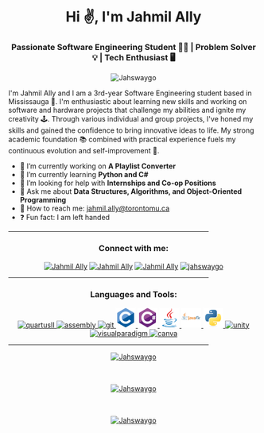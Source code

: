 <h1 align="center">Hi ✌️, I'm Jahmil Ally</h1>
<h3 align="center">Passionate Software Engineering Student 👨‍💻 | Problem Solver 💡 | Tech Enthusiast 🖥️</h3> 
<p align="center"> <img src="https://komarev.com/ghpvc/?username=Jahswaygo&label=Profile%20views&color=0e75b6&style=flat" alt="Jahswaygo" /> </p>
I'm Jahmil Ally and I am a 3rd-year Software Engineering student based in Mississauga 🏫. I'm enthusiastic about learning new skills and working on software and hardware projects that challenge my abilities and ignite my creativity 🕹️. Through various individual and group projects, I've honed my skills and gained the confidence to bring innovative ideas to life. My strong academic foundation 📚 combined with practical experience fuels my continuous evolution and self-improvement 🦾.

- 🔭 I’m currently working on **A Playlist Converter**
- 🌱 I’m currently learning **Python and C#**
- 🤝 I’m looking for help with **Internships and Co-op Positions**
- 💬 Ask me about **Data Structures, Algorithms, and Object-Oriented Programming**
- 📨 How to reach me: [jahmil.ally@torontomu.ca](mailto:jahmil.ally@torontomu.ca)
- ❓ Fun fact: I am left handed
<hr style="width:80%" color="white">
<h3 align="center">Connect with me:</h3>
<p align="center">
<a href="https://linkedin.com/in/jahmil-ally-40497416a/" target="blank"><img align="center" src="https://raw.githubusercontent.com/rahuldkjain/github-profile-readme-generator/master/src/images/icons/Social/linked-in-alt.svg" alt="Jahmil Ally" height="30" width="40" /></a>
<a href="https://www.instagram.com/jahswaygo/" target="blank"><img align="center" src="https://raw.githubusercontent.com/rahuldkjain/github-profile-readme-generator/master/src/images/icons/Social/instagram.svg" alt="Jahmil Ally" height="30" width="40" /></a>
<a href="https://leetcode.com/Jahswaygo/" target="blank"><img align="center" src="https://raw.githubusercontent.com/rahuldkjain/github-profile-readme-generator/master/src/images/icons/Social/leet-code.svg" alt="Jahmil Ally" height="30" width="40" /></a>
<a href="https://discord.gg/jahswaygo" target="blank"><img align="center" src="https://raw.githubusercontent.com/rahuldkjain/github-profile-readme-generator/master/src/images/icons/Social/discord.svg" alt="jahswaygo" height="30" width="40" /></a>
<hr style="width:80%" color="white">
<h3 align="center">Languages and Tools:</h3>

<p align="center"> 
<a href="https://www.intel.com/content/www/us/en/software-kit/666221/intel-quartus-ii-web-edition-design-software-version-13-1-for-windows.html" target="_blank" rel="noreferrer"> <img src="https://iconape.com/wp-content/png_logo_vector/quartus.png" alt="quartusII" width="40" height="40"/>
</a> <a href="https://www.nxp.com/design/software/development-software/codewarrior-development-tools/codewarrior-legacy/codewarrior-development-studio-for-hcs12x-microcontrollers-classic-ide-v5-2:CW-HCS12X" target="_blank" rel="noreferrer"> <img src="https://cdn.iconscout.com/icon/free/png-256/free-asm-4805682-3993259.png" alt="assembly" width="40" height="40"/>
<a href="https://git-scm.com/" target="_blank" rel="noreferrer"> <img src="https://www.vectorlogo.zone/logos/git-scm/git-scm-icon.svg" alt="git" width="40" height="40"/>
<a href="https://www.cprogramming.com/" target="_blank" rel="noreferrer"> <img src="https://raw.githubusercontent.com/devicons/devicon/master/icons/c/c-original.svg" alt="c" width="40" height="40"/>
<a href="https://www.w3schools.com/cs/" target="_blank" rel="noreferrer"> <img src="https://raw.githubusercontent.com/devicons/devicon/master/icons/csharp/csharp-original.svg" alt="csharp" width="40" height="40"/>
<a href="https://www.java.com" target="_blank" rel="noreferrer"> <img src="https://raw.githubusercontent.com/devicons/devicon/master/icons/java/java-original.svg" alt="java" width="40" height="40"/>
<a href="https://openjfx.io/" target="_blank" rel="noreferrer"> <img src="https://raw.githubusercontent.com/github/explore/00edd8b9cf9eb98be328184dcc257f3b1b930c6b/topics/javafx/javafx.png" alt="javafx" width="40" height="40"/>
<a href="https://www.python.org" target="_blank" rel="noreferrer"> <img src="https://raw.githubusercontent.com/devicons/devicon/master/icons/python/python-original.svg" alt="python" width="40" height="40"/>
<a href="https://unity.com/" target="_blank" rel="noreferrer"> <img src="https://www.vectorlogo.zone/logos/unity3d/unity3d-icon.svg" alt="unity" width="40" height="40"/>
<a href="https://www.visual-paradigm.com/" target="_blank" rel="noreferrer"> <img src="https://dl2.macupdate.com/images/icons256/16945.png?time=1618907402" alt="visualparadigm" width="40" height="40"/>
<a href="https://www.canva.com/" target="_blank" rel="noreferrer"> <img src="https://cdn-images-1.medium.com/max/1200/1*A6kkoOVJVpXPWewg8axc5w.png" alt="canva" width="40" height="40"/>

</p>
<hr style="width:80%" color="white">

<p align="center"><img align="center" src="https://github-readme-stats.vercel.app/api/top-langs?username=Jahswaygo&show_icons=true&locale=en&layout=compact" alt="Jahswaygo" width="495px"/></p>
<br/>
<p align="center"><img align="center" src="https://github-readme-stats.vercel.app/api?username=Jahswaygo&show_icons=true&locale=en" alt="Jahswaygo" /></p>
<br/>
<p align="center"><img align="center" src="https://github-readme-streak-stats.herokuapp.com/?user=Jahswaygo&" alt="Jahswaygo" /></p>

</p>
